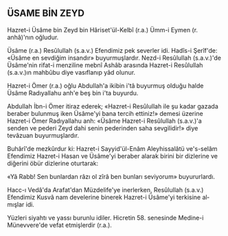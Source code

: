 ## ÜSAME BİN ZEYD

Hazret-i Üsâme bin Zeyd bin Hâriset'ül-Kelbî (r.a.) Ümm-i Eymen (r. anhâ)'nın oğludur.

Üsâme (r.a.) Resûlullah (s.a.v.) Efendimiz pek severler idi. Hadîs-i Şerîf'de: «Üsâme en sevdiğim insandır» buyurmuşlardır. Nezd-i Resûlullah (s.a.v.)'de Üsâme'nin rifat-i menziline mebnî Ashâb arasında Hazret-i Resûlullah (s.a.v.)ın mahbûbu diye vasıflanıp yâd olunur.

Hazret-i Ömer (r.a.) oğlu Abdullah'a ikibin i'tâ buyurmuş olduğu halde Üsâme Radıyallahu anh'e beş bin i'ta buyurdu.

Abdullah İbn-i Ömer itiraz ederek; «Hazret-i Resûlullah ile şu kadar gazada beraber bulunmuş iken Üsâme'yi bana tercih ettiniz!» demesi üzerine Hazret-i Ömer Radıyallahu anh: «Üsâme Hazret-i Resûlullah (s.a.v.)'a senden ve pederi Zeyd dahi senin pederinden saha sevgilidir!» di­ye tevâzuan buyurmuşlardır.

Buhârî'de mezkûrdur ki: Hazret-i Sayyid'ül-Enâm Aleyhissalâtü ve's-selâm Efendimiz Hazret-i Hasan ve Üsâme'yi beraber alarak birini bir dizlerine ve diğerini öbür dizlerine oturtarak:

«Yâ Rabb! Sen bunlardan râzı ol zîrâ ben bunları seviyorum» buyururlardı.

Hacc-ı Vedâ'da Arafat'dan Müzdelife'ye iner­lerken, Resûlullah (s.a.v.) Efendimiz Kusvâ nam develerine binerek Hazret-i Üsâme'yi terkisine al­mışlar idi.

Yüzleri siyahtı ve yassı burunlu idiler. Hicre­tin 58. senesinde Medine-i Münevvere'de vefat et­mişlerdir (r.a.).
